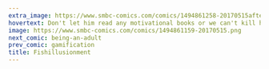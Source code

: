 ```yaml
---
extra_image: https://www.smbc-comics.com/comics/1494861258-20170515after.png
hovertext: Don't let him read any motivational books or we can't kill him.
image: https://www.smbc-comics.com/comics/1494861159-20170515.png
next_comic: being-an-adult
prev_comic: gamification
title: Fishillusionment
---
```


